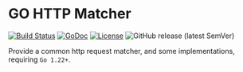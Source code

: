 # GO HTTP Matcher
[![Build Status](https://github.com/xgfone/go-http-matcher/actions/workflows/go.yml/badge.svg)](https://github.com/xgfone/go-http-matcher/actions/workflows/go.yml)
[![GoDoc](https://pkg.go.dev/badge/github.com/xgfone/go-http-matcher)](https://pkg.go.dev/github.com/xgfone/go-http-matcher)
[![License](https://img.shields.io/badge/License-Apache%202.0-blue.svg?style=flat-square)](https://raw.githubusercontent.com/xgfone/go-http-matcher/master/LICENSE)
![GitHub release (latest SemVer)](https://img.shields.io/github/v/tag/xgfone/go-http-matcher?sort=semver)

Provide a common http request matcher, and some implementations, requiring `Go 1.22+`.
